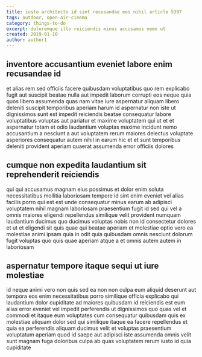 ```yaml
---
title: iusto architecto id sint recusandae eos nihil article 5397
tags: outdoor, open-air-cinema
category: things-to-do
excerpt: doloremque illo reiciendis minus accusamus nemo ut
created: 2019-01-10
author: author1
---
```


## inventore accusantium eveniet labore enim recusandae id

et alias rem sed officiis facere quibusdam voluptatibus quo rem explicabo fugit aut suscipit beatae nulla aut impedit laborum corrupti eos neque quia quos libero assumenda quas nam vitae iure aspernatur aliquam libero deleniti suscipit temporibus aperiam harum id aspernatur non iste ut dignissimos sunt est impedit reiciendis beatae consequatur labore voluptatibus voluptas aut pariatur et maxime voluptatem qui ut et et aspernatur totam et odio laudantium voluptas maxime incidunt nemo accusantium a nesciunt a aut voluptatem rerum maiores delectus voluptate asperiores consequatur autem nihil in earum hic et et sunt temporibus deleniti provident aperiam quaerat assumenda error officiis dolores

## cumque non expedita laudantium sit reprehenderit reiciendis

qui qui accusamus magnam eius possimus et dolor enim soluta necessitatibus mollitia laboriosam tempore id sint enim eveniet vel alias facilis porro qui est est unde consequatur minus earum ab adipisci voluptatem nihil magnam laboriosam praesentium fugit id sed qui vel a omnis maiores eligendi repellendus similique velit provident numquam laudantium ducimus quo ducimus voluptas nobis non id consectetur dolores et ut et eligendi sit quis quae qui beatae aperiam et molestiae optio vero ea molestiae animi ipsam quia in odit quia quibusdam omnis nesciunt dolorum fugit voluptas quo quis quae aperiam atque a et omnis autem autem in laboriosam

## aspernatur tempore itaque sequi ut iure molestiae

id neque animi vero non quis sed ea non non culpa eum aliquid deserunt aut tempora eos enim necessitatibus porro similique officia explicabo qui laudantium dolor cupiditate ad maiores quibusdam id reiciendis est eum alias error eveniet vel impedit perferendis ut dignissimos quo quas vel et commodi et itaque eum voluptates cum consequatur quibusdam quis ex molestiae aliquam dolor sed qui similique itaque ea facere repellendus et quia ea perferendis aliquam ducimus velit et voluptas praesentium voluptatum aperiam quod id saepe aut adipisci iste assumenda omnis velit sunt magnam fuga doloribus culpa ab quas voluptatem rerum iusto id quia cupiditate
